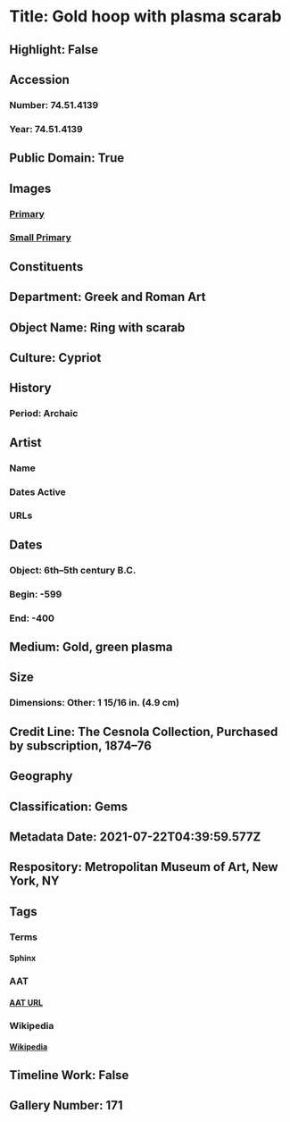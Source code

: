 # Title: Gold hoop with plasma scarab
## Highlight: False
## Accession
### Number: 74.51.4139
### Year: 74.51.4139
## Public Domain: True
## Images
### [Primary](https://images.metmuseum.org/CRDImages/gr/original/DP135922.jpg)
### [Small Primary](https://images.metmuseum.org/CRDImages/gr/web-large/DP135922.jpg)
## Constituents
## Department: Greek and Roman Art
## Object Name: Ring with scarab
## Culture: Cypriot
## History
### Period: Archaic
## Artist
### Name
### Dates Active
### URLs
## Dates
### Object: 6th–5th century B.C.
### Begin: -599
### End: -400
## Medium: Gold, green plasma
## Size
### Dimensions: Other: 1 15/16 in. (4.9 cm)
## Credit Line: The Cesnola Collection, Purchased by subscription, 1874–76
## Geography
## Classification: Gems
## Metadata Date: 2021-07-22T04:39:59.577Z
## Respository: Metropolitan Museum of Art, New York, NY
## Tags
### Terms
#### Sphinx
### AAT
#### [AAT URL](http://vocab.getty.edu/page/aat/300375739)
### Wikipedia
#### [Wikipedia]()
## Timeline Work: False
## Gallery Number: 171